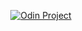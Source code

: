 <p align="center">
  <a href="https://www.theodinproject.com/">
    <img src="https://github.com/jmurrah/odin-project/assets/110310485/077420b7-4dab-4316-80bc-c64134113655" alt="Odin Project">
  </a>
</p>

